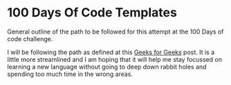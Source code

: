 # 100 Days Of Code Templates

General outline of the path to be followed for this attempt at the 100 Days of code challenge.

I will be following the path as defined at this [Geeks for Geeks](https://www.geeksforgeeks.org/100-days-of-code-a-complete-guide-for-beginners-and-experienced/) post. It is a little more streamlined and I am hoping that it will help me stay focussed on learning a new language without going to deep down rabbit holes and spending too much time in the wrong areas.

